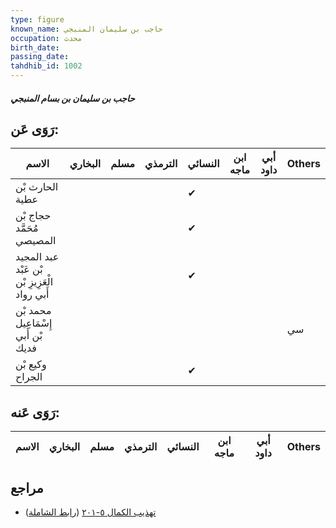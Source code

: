 ```yaml
---
type: figure
known_name: حاجب بن سليمان المنبجي
occupation: محدث
birth_date:
passing_date:
tahdhib_id: 1002
---
```

##### حاجب بن سليمان بن بسام المنبجي

## رَوَى عَن:
| الاسم                                         | البخاري | مسلم | الترمذي | النسائي | ابن ماجه | أبي داود | Others |
| --------------------------------------------- | ------- | ---- | ------- | ------- | -------- | -------- | ------ |
| الحارث بْن عطية                               |         |      |         | ✔       |          |          |        |
| حجاج بْن مُحَمَّد المصيصي                     |         |      |         | ✔       |          |          |        |
| عبد المجيد بْن عَبْد الْعَزِيزِ بْن أَبي رواد |         |      |         | ✔       |          |          |        |
| محمد بْن إِسْمَاعِيل بْن أَبي فديك            |         |      |         |         |          |          | سي     |
| وكيع بْن الجراح                               |         |      |         | ✔       |          |          |        |
## رَوَى عَنه:
| الاسم | البخاري | مسلم | الترمذي | النسائي | ابن ماجه | أبي داود | Others |
| ----- | ------- | ---- | ------- | ------- | -------- | -------- | ------ |
## مراجع
- [تهذيب الكمال ٥-٢٠١](obsidian://open?vault=Tahdhib-al-Kamal&file=Figures/١٠٠٢-حاجب%20بن%20سليمان%20بن%20بسام%20المنبجي) ([رابط الشاملة](https://shamela.ws/book/3722/2279))